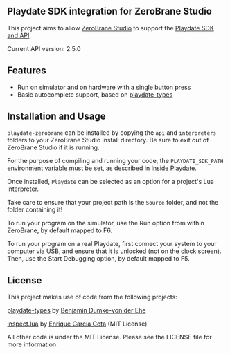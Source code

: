 ## Playdate SDK integration for ZeroBrane Studio 

This project aims to allow [ZeroBrane Studio](https://zerobrane.com/) to support the [Playdate SDK and API](https://play.date/dev/). 

Current API version: 2.5.0


## Features

- Run on simulator and on hardware with a single button press
- Basic autocomplete support, based on [playdate-types](https://github.com/balpha/playdate-types)

## Installation and Usage

`playdate-zerobrane` can be installed by copying the `api` and `interpreters` folders to your ZeroBrane Studio install directory. Be sure to exit out of ZeroBrane Studio if it is running.

For the purpose of compiling and running your code, the `PLAYDATE_SDK_PATH` environment variable must be set, as described in [Inside Playdate](https://sdk.play.date/2.5.0/Inside%20Playdate.html#_set_playdate_sdk_path_environment_variable).

Once installed, `Playdate` can be selected as an option for a project's Lua interpreter.

Take care to ensure that your project path is the `Source` folder, and not the folder containing it!

To run your program on the simulator, use the Run option from within ZeroBrane, by default mapped to F6.

To run your program on a real Playdate, first connect your system to your computer via USB, and ensure that it is unlocked (not on the clock screen). Then, use the Start Debugging option, by default mapped to F5.


## License
This project makes use of code from the following projects:

[playdate-types](https://github.com/balpha/playdate-types) by [Benjamin Dumke-von der Ehe](https://github.com/balpha)

[inspect.lua](https://github.com/kikito/inspect.lua) by [Enrique García Cota](https://github.com/kikito) (MIT License)

All other code is under the MIT License. Please see the LICENSE file for more information.